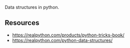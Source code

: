 Data structures in python.

## Resources

* https://realpython.com/products/python-tricks-book/
* https://realpython.com/python-data-structures/
